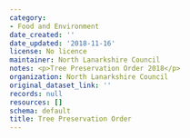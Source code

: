 ```yaml
---
category:
- Food and Environment
date_created: ''
date_updated: '2018-11-16'
license: No licence
maintainer: North Lanarkshire Council
notes: <p>Tree Preservation Order 2018</p>
organization: North Lanarkshire Council
original_dataset_link: ''
records: null
resources: []
schema: default
title: Tree Preservation Order
---
```

